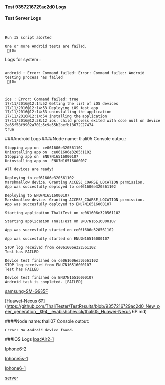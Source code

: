 #### Test 9357216729ac2d0 Logs

#### Test Server Logs
```

 
Run IS script aborted
 
One or more Android tests are failed.
 [0m

```


Logs for system : 
```

android : Error: Command failed: Error: Command failed: Android testing process has failed
 [0m



ios : Error: Command failed: true
17/11/2016@12:14:52 Getting the list of iOS devices 
17/11/2016@12:14:53 Deploying iOS test app 
17/11/2016@12:14:53 uninstalling the application 
17/11/2016@12:14:54 installing the application 
17/11/2016@12:38:12 ios: child process exited with code null on device 2a65f58f9902a701b5c9a55b2befb18672927474 
true

```
###Android Logs
####Node name: thali05
Console output:
```
Stopping app on  ce061606e320561102
Uninstalling app on  ce061606e320561102
Stopping app on  ENU7N16516000107
Uninstalling app on  ENU7N16516000107

All devices are ready!

Deploying to ce061606e320561102
Marshmallow device. Granting ACCESS_COARSE_LOCATION permission.
App was succesfully deployed to ce061606e320561102

Deploying to ENU7N16516000107
Marshmallow device. Granting ACCESS_COARSE_LOCATION permission.
App was succesfully deployed to ENU7N16516000107

Starting application ThaliTest on ce061606e320561102

Starting application ThaliTest on ENU7N16516000107

App was succesfully started on ce061606e320561102

App was succesfully started on ENU7N16516000107

STOP log received from ce061606e320561102
Test has FAILED

Device test finished on ce061606e320561102 
STOP log received from ENU7N16516000107
Test has FAILED

Device test finished on ENU7N16516000107 
Android task is completed. [FAILED]
```
[samsung-SM-G935F](https://github.com/ThaliTester/TestResults/blob/9357216729ac2d0_New_peer_generation__894__evabishchevich/thali05_samsung-SM-G935F.md)

[Huawei-Nexus 6P](https://github.com/ThaliTester/TestResults/blob/9357216729ac2d0_New_peer_generation__894__evabishchevich/thali05_Huawei-Nexus 6P.md)

####Node name: thali07
Console output:
```
Error: No Android device found. 
```

###iOS Logs
[IpadAir2-1](https://github.com/ThaliTester/TestResults/blob/9357216729ac2d0_New_peer_generation__894__evabishchevich/iOS_IpadAir2-1.md)

[Iphone6-2](https://github.com/ThaliTester/TestResults/blob/9357216729ac2d0_New_peer_generation__894__evabishchevich/iOS_Iphone6-2.md)

[Iphone5s-1](https://github.com/ThaliTester/TestResults/blob/9357216729ac2d0_New_peer_generation__894__evabishchevich/iOS_Iphone5s-1.md)

[Iphone6-1](https://github.com/ThaliTester/TestResults/blob/9357216729ac2d0_New_peer_generation__894__evabishchevich/iOS_Iphone6-1.md)

[server](https://github.com/ThaliTester/TestResults/blob/9357216729ac2d0_New_peer_generation__894__evabishchevich/iOS_server.md)




